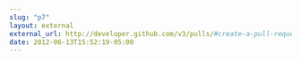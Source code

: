 ```yaml
---
slug: "p7"
layout: external
external_url: http://developer.github.com/v3/pulls/#create-a-pull-request
date: 2012-06-13T15:52:19-05:00
---
```

